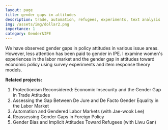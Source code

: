 ```yaml
---
layout: page
title: gender gaps in attitudes 
description: trade, automation, refugees, experiments, text analysis
img: /assets/img/dollar2.png
importance: 1
category: Gender&IPE
---
```



We have observed gender gaps in policy attitudes in various issue areas. However, less attention has been paid to gender in IPE. I examine women's experiences in the labor market and the gender gap in attitudes toward economic policy using survey experiments and item response theory models. 

**Related projects:**

 1. Protectionism Reconsidered: Economic Insecurity and the Gender Gap in Trade Attitudes
 2. Assessing the Gap Between De Jure and De Facto Gender Equality in the Labor Market
 3. Automation and Gendered Labor Markets (with Jae-wook Lee)
 4. Reassessing Gender Gaps in Foreign Policy
 5. Gender Bias and Implicit Attitudes Toward Refugees (with Liwu Gan)


